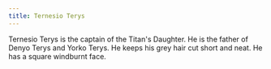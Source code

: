 ```yaml
---
title: Ternesio Terys
---
```


Ternesio Terys is the captain of the Titan's Daughter. He is the father of Denyo Terys and Yorko Terys. He keeps his grey hair cut short and neat. He has a square windburnt face.


